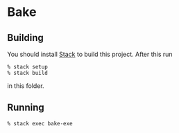 # Bake

## Building
You should install [Stack](https://docs.haskellstack.org/en/stable/README/) to build this project. After this run

```
% stack setup
% stack build
```
in this folder.

## Running
```
% stack exec bake-exe
```
